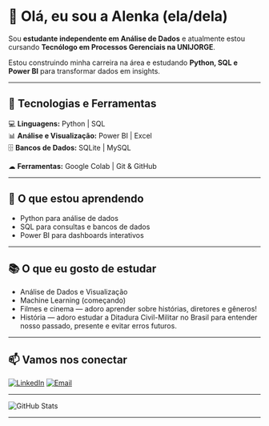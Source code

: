 # 👋 Olá, eu sou a Alenka (ela/dela)

Sou **estudante independente em Análise de Dados** e atualmente estou cursando **Tecnólogo em Processos Gerenciais na UNIJORGE**.

Estou construindo minha carreira na área e estudando **Python, SQL e Power BI** para transformar dados em insights.

---

## 🚀 Tecnologias e Ferramentas
💻 **Linguagens:** Python | SQL  
📊 **Análise e Visualização:** Power BI | Excel  
🗄 **Bancos de Dados:** SQLite | MySQL 

☁ **Ferramentas:** Google Colab | Git & GitHub

---

## 🌱 O que estou aprendendo
- Python para análise de dados  
- SQL para consultas e bancos de dados  
- Power BI para dashboards interativos

---

## 📚 O que eu gosto de estudar
- Análise de Dados e Visualização  
- Machine Learning (começando) 
- Filmes e cinema — adoro aprender sobre histórias, diretores e gêneros!
- História — adoro estudar a Ditadura Civil-Militar no Brasil para entender nosso passado, presente e evitar erros futuros.

---

## 📫 Vamos nos conectar
[![LinkedIn](https://img.shields.io/badge/LinkedIn-000?style=for-the-badge&logo=linkedin&logoColor=0A66C2)](https://www.linkedin.com/in/alenka-bitencourt/)
[![Email](https://img.shields.io/badge/Email-000?style=for-the-badge&logo=gmail&logoColor=EA4335)](mailto:alenkabitencourt@gmail.com)

---

![GitHub Stats](https://github-readme-stats.vercel.app/api?username=ALENKABITENCOURT&show_icons=true&theme=radical)

---
